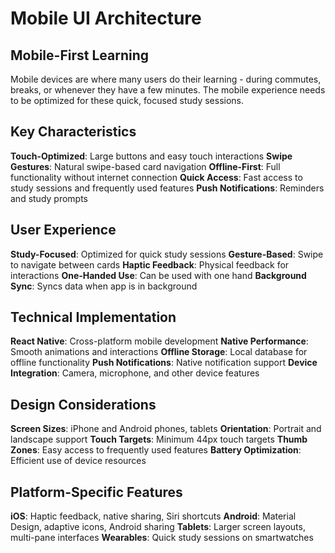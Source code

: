 # Mobile UI Architecture

## Mobile-First Learning

Mobile devices are where many users do their learning - during commutes, breaks, or whenever they have a few minutes. The mobile experience needs to be optimized for these quick, focused study sessions.

## Key Characteristics

**Touch-Optimized**: Large buttons and easy touch interactions
**Swipe Gestures**: Natural swipe-based card navigation
**Offline-First**: Full functionality without internet connection
**Quick Access**: Fast access to study sessions and frequently used features
**Push Notifications**: Reminders and study prompts

## User Experience

**Study-Focused**: Optimized for quick study sessions
**Gesture-Based**: Swipe to navigate between cards
**Haptic Feedback**: Physical feedback for interactions
**One-Handed Use**: Can be used with one hand
**Background Sync**: Syncs data when app is in background

## Technical Implementation

**React Native**: Cross-platform mobile development
**Native Performance**: Smooth animations and interactions
**Offline Storage**: Local database for offline functionality
**Push Notifications**: Native notification support
**Device Integration**: Camera, microphone, and other device features

## Design Considerations

**Screen Sizes**: iPhone and Android phones, tablets
**Orientation**: Portrait and landscape support
**Touch Targets**: Minimum 44px touch targets
**Thumb Zones**: Easy access to frequently used features
**Battery Optimization**: Efficient use of device resources

## Platform-Specific Features

**iOS**: Haptic feedback, native sharing, Siri shortcuts
**Android**: Material Design, adaptive icons, Android sharing
**Tablets**: Larger screen layouts, multi-pane interfaces
**Wearables**: Quick study sessions on smartwatches
